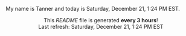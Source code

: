 My name is Tanner and today is Saturday, December 21, 1:24 PM EST.

<p align="center">This <i>README</i> file is generated <b>every 3 hours</b>!</br>Last refresh: Saturday, December 21, 1:24 PM EST<br /></p>
